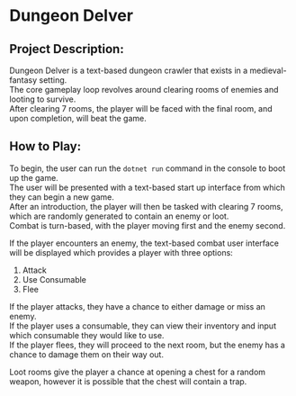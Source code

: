 # Dungeon Delver

## Project Description:
Dungeon Delver is a text-based dungeon crawler that exists in a medieval-fantasy setting.<br>
The core gameplay loop revolves around clearing rooms of enemies and looting to survive.<br>
After clearing 7 rooms, the player will be faced with the final room, and upon completion, will beat the game.<br>

## How to Play:
To begin, the user can run the ```dotnet run``` command in the console to boot up the game.<br>
The user will be presented with a text-based start up interface from which they can begin a new game.<br>
After an introduction, the player will then be tasked with clearing 7 rooms, which are randomly generated to contain an enemy or loot.<br>
Combat is turn-based, with the player moving first and the enemy second.<br>

If the player encounters an enemy, the text-based combat user interface will be displayed which provides a player with three options:<br>
1. Attack
2. Use Consumable
3. Flee<br>

If the player attacks, they have a chance to either damage or miss an enemy.<br>
If the player uses a consumable, they can view their inventory and input which consumable they would like to use.<br>
If the player flees, they will proceed to the next room, but the enemy has a chance to damage them on their way out.<br>

Loot rooms give the player a chance at opening a chest for a random weapon, however it is possible that the chest will contain a trap.
